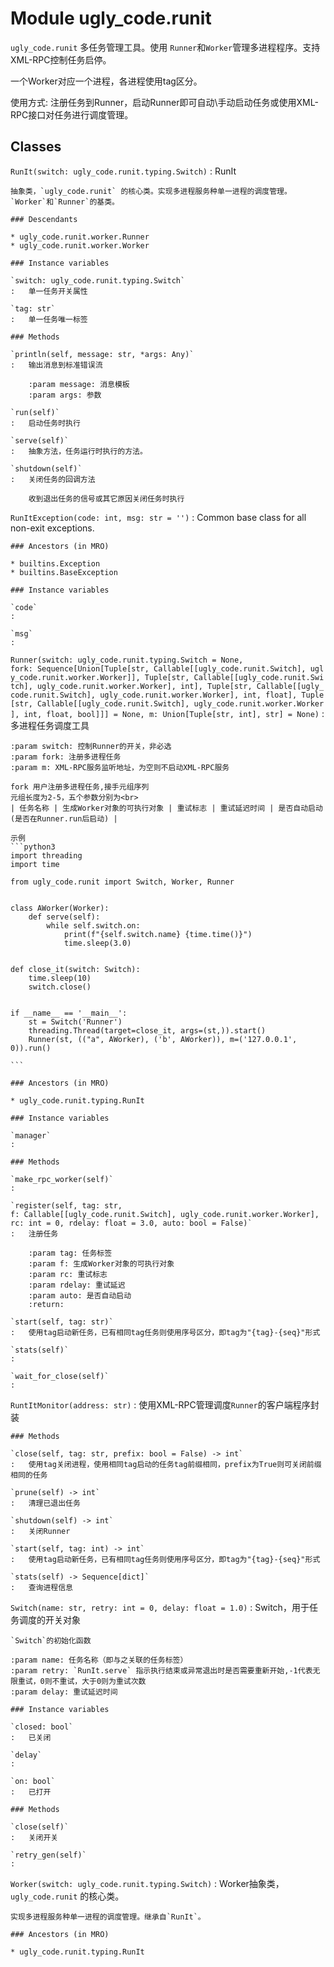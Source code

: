 Module ugly_code.runit
======================
`ugly_code.runit` 多任务管理工具。使用 `Runner`和`Worker`管理多进程程序。支持XML-RPC控制任务启停。

一个Worker对应一个进程，各进程使用tag区分。

使用方式:
    注册任务到Runner，启动Runner即可自动\手动启动任务或使用XML-RPC接口对任务进行调度管理。


Classes
-------

`RunIt(switch: ugly_code.runit.typing.Switch)`
:   RunIt
    
    抽象类，`ugly_code.runit` 的核心类。实现多进程服务种单一进程的调度管理。
    `Worker`和`Runner`的基类。

    ### Descendants

    * ugly_code.runit.worker.Runner
    * ugly_code.runit.worker.Worker

    ### Instance variables

    `switch: ugly_code.runit.typing.Switch`
    :   单一任务开关属性

    `tag: str`
    :   单一任务唯一标签

    ### Methods

    `println(self, message: str, *args: Any)`
    :   输出消息到标准错误流
        
        :param message: 消息模板
        :param args: 参数

    `run(self)`
    :   启动任务时执行

    `serve(self)`
    :   抽象方法，任务运行时执行的方法。

    `shutdown(self)`
    :   关闭任务的回调方法
        
        收到退出任务的信号或其它原因关闭任务时执行

`RunItException(code: int, msg: str = '')`
:   Common base class for all non-exit exceptions.

    ### Ancestors (in MRO)

    * builtins.Exception
    * builtins.BaseException

    ### Instance variables

    `code`
    :

    `msg`
    :

`Runner(switch: ugly_code.runit.typing.Switch = None, fork: Sequence[Union[Tuple[str, Callable[[ugly_code.runit.Switch], ugly_code.runit.worker.Worker]], Tuple[str, Callable[[ugly_code.runit.Switch], ugly_code.runit.worker.Worker], int], Tuple[str, Callable[[ugly_code.runit.Switch], ugly_code.runit.worker.Worker], int, float], Tuple[str, Callable[[ugly_code.runit.Switch], ugly_code.runit.worker.Worker], int, float, bool]]] = None, m: Union[Tuple[str, int], str] = None)`
:   多进程任务调度工具
    
    :param switch: 控制Runner的开关，非必选
    :param fork: 注册多进程任务
    :param m: XML-RPC服务监听地址，为空则不启动XML-RPC服务
    
    fork 用户注册多进程任务,接手元组序列
    元组长度为2-5，五个参数分别为<br>
    | 任务名称 | 生成Worker对象的可执行对象 | 重试标志 | 重试延迟时间 | 是否自动启动(是否在Runner.run后启动) |
    
    示例
    ```python3
    import threading
    import time
    
    from ugly_code.runit import Switch, Worker, Runner
    
    
    class AWorker(Worker):
        def serve(self):
            while self.switch.on:
                print(f"{self.switch.name} {time.time()}")
                time.sleep(3.0)
    
    
    def close_it(switch: Switch):
        time.sleep(10)
        switch.close()
    
    
    if __name__ == '__main__':
        st = Switch('Runner')
        threading.Thread(target=close_it, args=(st,)).start()
        Runner(st, (("a", AWorker), ('b', AWorker)), m=('127.0.0.1', 0)).run()
    
    ```

    ### Ancestors (in MRO)

    * ugly_code.runit.typing.RunIt

    ### Instance variables

    `manager`
    :

    ### Methods

    `make_rpc_worker(self)`
    :

    `register(self, tag: str, f: Callable[[ugly_code.runit.Switch], ugly_code.runit.worker.Worker], rc: int = 0, rdelay: float = 3.0, auto: bool = False)`
    :   注册任务
        
        :param tag: 任务标签
        :param f: 生成Worker对象的可执行对象
        :param rc: 重试标志
        :param rdelay: 重试延迟
        :param auto: 是否自动启动
        :return:

    `start(self, tag: str)`
    :   使用tag启动新任务，已有相同tag任务则使用序号区分，即tag为"{tag}-{seq}"形式

    `stats(self)`
    :

    `wait_for_close(self)`
    :

`RuntItMonitor(address: str)`
:   使用XML-RPC管理调度`Runner`的客户端程序封装

    ### Methods

    `close(self, tag: str, prefix: bool = False) ‑> int`
    :   使用tag关闭进程，使用相同tag启动的任务tag前缀相同，prefix为True则可关闭前缀相同的任务

    `prune(self) ‑> int`
    :   清理已退出任务

    `shutdown(self) ‑> int`
    :   关闭Runner

    `start(self, tag: int) ‑> int`
    :   使用tag启动新任务，已有相同tag任务则使用序号区分，即tag为"{tag}-{seq}"形式

    `stats(self) ‑> Sequence[dict]`
    :   查询进程信息

`Switch(name: str, retry: int = 0, delay: float = 1.0)`
:   Switch，用于任务调度的开关对象
    
    `Switch`的初始化函数
    
    :param name: 任务名称（即与之关联的任务标签）
    :param retry: `RunIt.serve` 指示执行结束或异常退出时是否需要重新开始,-1代表无限重试，0则不重试，大于0则为重试次数
    :param delay: 重试延迟时间

    ### Instance variables

    `closed: bool`
    :   已关闭

    `delay`
    :

    `on: bool`
    :   已打开

    ### Methods

    `close(self)`
    :   关闭开关

    `retry_gen(self)`
    :

`Worker(switch: ugly_code.runit.typing.Switch)`
:   Worker抽象类，`ugly_code.runit` 的核心类。
    
    实现多进程服务种单一进程的调度管理。继承自`RunIt`。

    ### Ancestors (in MRO)

    * ugly_code.runit.typing.RunIt